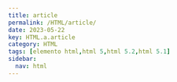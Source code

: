 ```yaml
---
title: article
permalink: /HTML/article/
date: 2023-05-22
key: HTML.a.article
category: HTML
tags: [elemento html,html 5,html 5.2,html 5.1]
sidebar:
  nav: html
---
```

